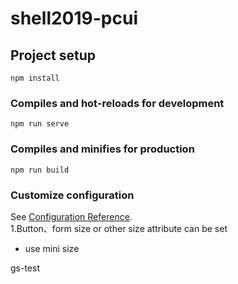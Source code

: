 # shell2019-pcui

## Project setup
```
npm install
```

### Compiles and hot-reloads for development
```
npm run serve
```

### Compiles and minifies for production
```
npm run build
```

### Customize configuration
See [Configuration Reference](https://cli.vuejs.org/config/).  
1.Button、form size  or other size attribute can be set
- use mini size

gs-test
